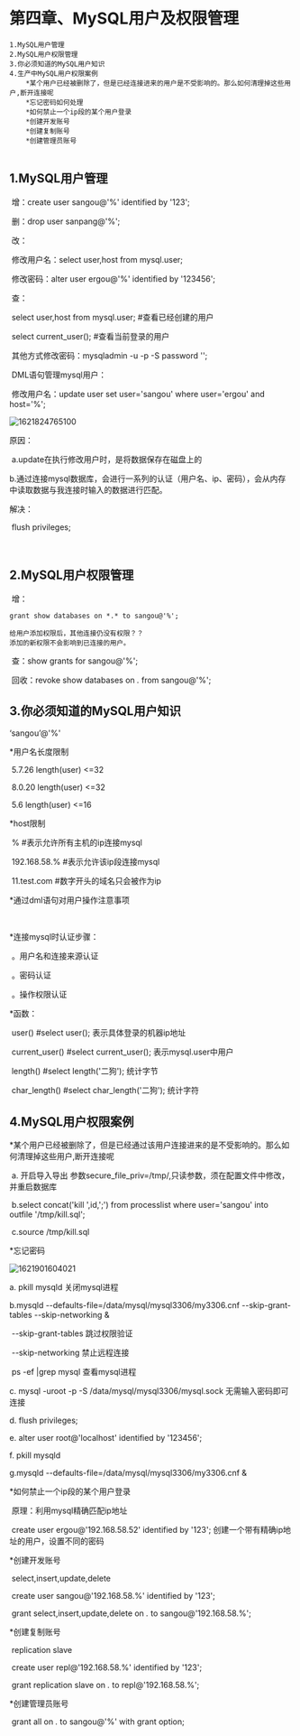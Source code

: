 # 第四章、MySQL用户及权限管理

```
1.MySQL用户管理
2.MySQL用户权限管理
3.你必须知道的MySQL用户知识
4.生产中MySQL用户权限案例
    *某个用户已经被删除了，但是已经连接进来的用户是不受影响的。那么如何清理掉这些用户,断开连接呢
    *忘记密码如何处理
    *如何禁止一个ip段的某个用户登录
    *创建开发账号
    *创建复制账号
    *创建管理员账号
  

```



## 1.MySQL用户管理

​	增：create user sangou@'%' identified by '123';

​	删：drop user sanpang@'%';

​	改：

​		修改用户名：select user,host from mysql.user;

​		修改密码：alter user ergou@'%' identified by '123456';

​	查：

​		select user,host from mysql.user; #查看已经创建的用户

​		select current_user(); #查看当前登录的用户



​	其他方式修改密码：mysqladmin -u -p -S password '';

​	DML语句管理mysql用户：

​		修改用户名：update user set user='sangou' where user='ergou' and host='%';

![1621824765100](C:\Users\Administrator\AppData\Roaming\Typora\typora-user-images\1621824765100.png)

原因：

​	a.update在执行修改用户时，是将数据保存在磁盘上的

​	b.通过连接mysql数据库，会进行一系列的认证（用户名、ip、密码），会从内存中读取数据与我连接时输入的数据进行匹配。

解决：

​	flush privileges;

​		

## 2.MySQL用户权限管理

​	增：

```
grant show databases on *.* to sangou@'%';

给用户添加权限后，其他连接仍没有权限？？
添加的新权限不会影响到已连接的用户。
```

​	查：show grants for sangou@'%';

​	回收：revoke show databases on *.* from sangou@'%';



## 3.你必须知道的MySQL用户知识

‘sangou’@'%'

*用户名长度限制

​	5.7.26 length(user) <=32

​	8.0.20 length(user) <=32

​	5.6 length(user) <=16

*host限制

​	% #表示允许所有主机的ip连接mysql

​	192.168.58.% #表示允许该ip段连接mysql

​	11.test.com  #数字开头的域名只会被作为ip

*通过dml语句对用户操作注意事项

​	

*连接mysql时认证步骤：

​	。用户名和连接来源认证

​	。密码认证

​	。操作权限认证



*函数：

​			user() #select user(); 表示具体登录的机器ip地址

​			current_user() #select current_user(); 表示mysql.user中用户

​			length() #select length('二狗'); 统计字节

​			char_length() #select char_length('二狗'); 统计字符



## 4.MySQL用户权限案例

*某个用户已经被删除了，但是已经通过该用户连接进来的是不受影响的。那么如何清理掉这些用户,断开连接呢

​	a. 开启导入导出 参数secure_file_priv=/tmp/,只读参数，须在配置文件中修改，并重启数据库

​	b.select concat('kill ',id,';') from processlist where user='sangou' into outfile '/tmp/kill.sql';

​	c.source /tmp/kill.sql



*忘记密码

![1621901604021](C:\Users\Administrator\AppData\Roaming\Typora\typora-user-images\1621901604021.png)

a. pkill mysqld 关闭mysql进程

b.mysqld --defaults-file=/data/mysql/mysql3306/my3306.cnf --skip-grant-tables --skip-networking &

​	--skip-grant-tables 跳过权限验证

​	--skip-networking 禁止远程连接

​	ps -ef |grep mysql 查看mysql进程

c. mysql -uroot -p -S /data/mysql/mysql3306/mysql.sock 无需输入密码即可连接

d. flush privileges;

e. alter user root@'localhost' identified by '123456';

f. pkill mysqld 

g.mysqld --defaults-file=/data/mysql/mysql3306/my3306.cnf  &



*如何禁止一个ip段的某个用户登录

​	原理：利用mysql精确匹配ip地址

​	create user ergou@'192.168.58.52' identified by '123'; 创建一个带有精确ip地址的用户，设置不同的密码



*创建开发账号

​	select,insert,update,delete

​	create user sangou@'192.168.58.%' identified by '123';

​	grant select,insert,update,delete on *.* to sangou@'192.168.58.%';



*创建复制账号

​	replication slave

​	create user repl@'192.168.58.%' identified by '123';

​	grant replication slave on *.* to repl@'192.168.58.%';

*创建管理员账号

​	grant all on *.* to sangou@'%' with grant option;



